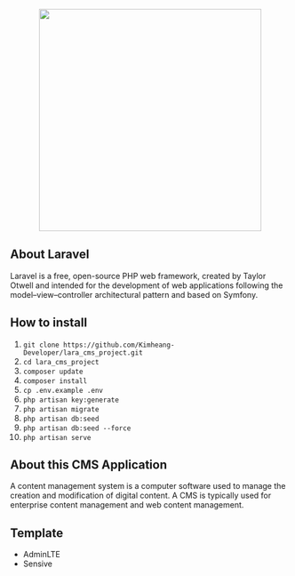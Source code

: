 <p align="center"><a href="https://laravel.com" target="_blank"><img src="https://raw.githubusercontent.com/laravel/art/master/logo-lockup/5%20SVG/2%20CMYK/1%20Full%20Color/laravel-logolockup-cmyk-red.svg" width="400"></a></p>

## About Laravel

Laravel is a free, open-source PHP web framework, created by Taylor Otwell and intended for the development of web applications following the model–view–controller architectural pattern and based on Symfony.

## How to install

<ol>
    <li><code>git clone https://github.com/Kimheang-Developer/lara_cms_project.git</code></li>
    <li><code>cd lara_cms_project</code></li>
    <li><code>composer update</code></li>
    <li><code>composer install</code></li>
    <li><code>cp .env.example .env</code></li>
    <li><code>php artisan key:generate</code></li>
    <li><code>php artisan migrate</code></li>
    <li><code>php artisan db:seed</code></li>
    <li><code>php artisan db:seed --force</code></li>
    <li><code>php artisan serve</code></li>
</ol>

## About this CMS Application

A content management system is a computer software used to manage the creation and modification of digital content. A CMS is typically used for enterprise content management and web content management.

## Template

<ul>
    <li><a herf="https://adminlte.io/">AdminLTE</a></li>
    <li><a herf="https://themewagon.com/themes/free-bootstrap-4-html5-travel-blog-website-template-sensive/">Sensive</a></li>
</ul>
